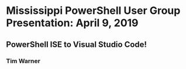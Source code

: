 # Mississippi PowerShell User Group Presentation: April 9, 2019

## PowerShell ISE to Visual Studio Code!

### Tim Warner

